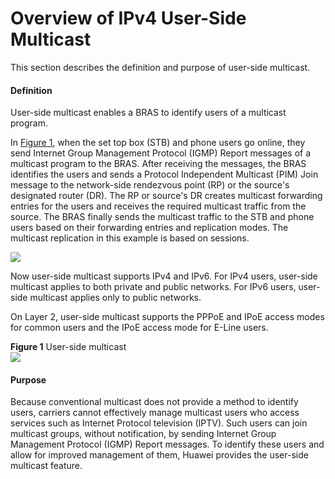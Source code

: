Overview of IPv4 User-Side Multicast
====================================

This section describes the definition and purpose of user-side multicast.

#### Definition

User-side multicast enables a BRAS to identify users of a multicast program.

In [Figure 1](#EN-US_CONCEPT_0172367607__fig_dc_vrp_bras-multicast_cfg_000101), when the set top box (STB) and phone users go online, they send Internet Group Management Protocol (IGMP) Report messages of a multicast program to the BRAS. After receiving the messages, the BRAS identifies the users and sends a Protocol Independent Multicast (PIM) Join message to the network-side rendezvous point (RP) or the source's designated router (DR). The RP or source's DR creates multicast forwarding entries for the users and receives the required multicast traffic from the source. The BRAS finally sends the multicast traffic to the STB and phone users based on their forwarding entries and replication modes. The multicast replication in this example is based on sessions.

![](../../../../public_sys-resources/note_3.0-en-us.png) 

Now user-side multicast supports IPv4 and IPv6. For IPv4 users, user-side multicast applies to both private and public networks. For IPv6 users, user-side multicast applies only to public networks.

On Layer 2, user-side multicast supports the PPPoE and IPoE access modes for common users and the IPoE access mode for E-Line users.


**Figure 1** User-side multicast  
![](images/fig_dc_vrp_bras-multicast_cfg_000101.png)

#### Purpose

Because conventional multicast does not provide a method to identify users, carriers cannot effectively manage multicast users who access services such as Internet Protocol television (IPTV). Such users can join multicast groups, without notification, by sending Internet Group Management Protocol (IGMP) Report messages. To identify these users and allow for improved management of them, Huawei provides the user-side multicast feature.